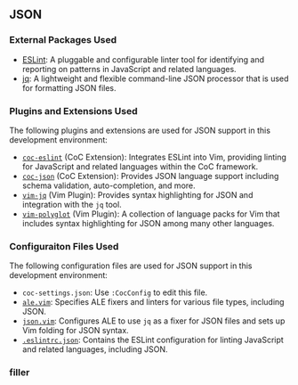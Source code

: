 ## JSON

### External Packages Used

* [ESLint](https://eslint.org/): A pluggable and configurable linter tool for
    identifying and reporting on patterns in JavaScript and related languages.
* [jq](https://stedolan.github.io/jq/): A lightweight and flexible
    command-line JSON processor that is used for formatting JSON files.

### Plugins and Extensions Used

The following plugins and extensions are used for JSON support in this development environment:

* [`coc-eslint`](https://github.com/neoclide/coc-eslint) (CoC Extension):
    Integrates ESLint into Vim, providing linting for JavaScript and related
    languages within the CoC framework.
* [`coc-json`](https://github.com/neoclide/coc-json) (CoC Extension): Provides
    JSON language support including schema validation, auto-completion, and
    more.
* [`vim-jq`](https://github.com/vito-c/jq.vim) (Vim Plugin): Provides syntax
    highlighting for JSON and integration with the `jq` tool.
* [`vim-polyglot`](https://github.com/sheerun/vim-polyglot) (Vim Plugin):
    A collection of language packs for Vim that includes syntax highlighting
    for JSON among many other languages.

### Configuraiton Files Used

The following configuration files are used for JSON support in this development environment:

* `coc-settings.json`: Use `:CocConfig` to edit this file.
* [`ale.vim`](.vim/pack/settings/start/settings/plugin/ale.vim): Specifies ALE
    fixers and linters for various file types, including JSON.
* [`json.vim`](.vim/pack/settings/start/settings/ftplugin/json.vim):
    Configures ALE to use `jq` as a fixer for JSON files and sets up Vim
    folding for JSON syntax.
* [`.eslintrc.json`](.eslintrc.json): Contains the ESLint
    configuration for linting JavaScript and related languages, including
    JSON.

### filler
